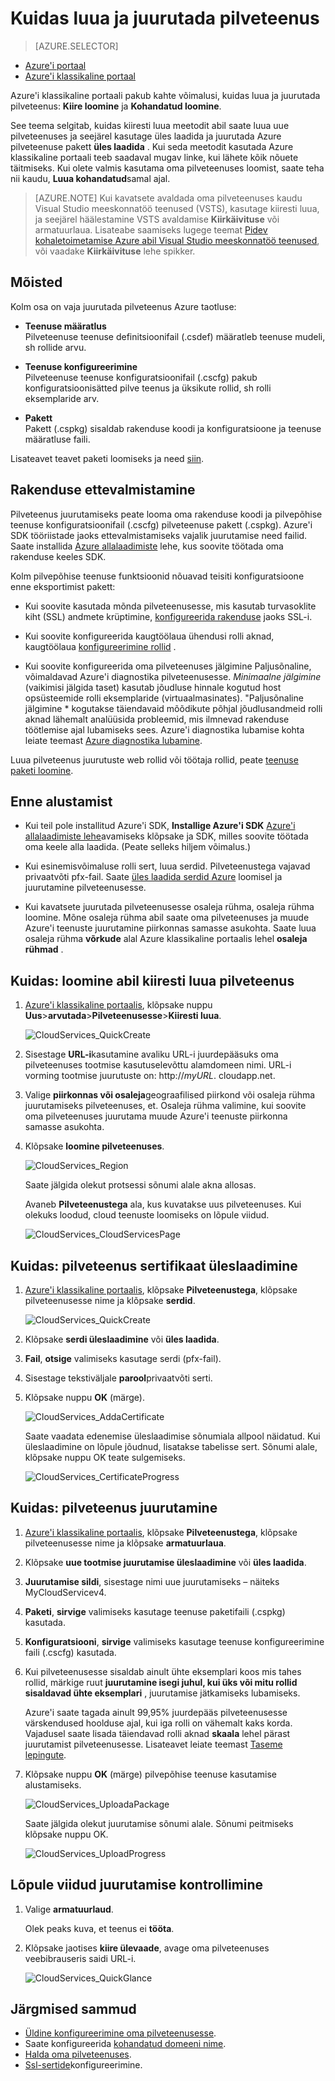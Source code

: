 <properties
    pageTitle="Kuidas luua ja juurutada pilveteenus | Microsoft Azure'i"
    description="Saate teada, kuidas luua ja juurutada pilveteenus Azure kiiresti luua meetodi abil."
    services="cloud-services"
    documentationCenter=""
    authors="Thraka"
    manager="timlt"
    editor=""/>

<tags
    ms.service="cloud-services"
    ms.workload="tbd"
    ms.tgt_pltfrm="na"
    ms.devlang="na"
    ms.topic="article"
    ms.date="09/06/2016"
    ms.author="adegeo"/>




# <a name="how-to-create-and-deploy-a-cloud-service"></a>Kuidas luua ja juurutada pilveteenus

> [AZURE.SELECTOR]
- [Azure'i portaal](cloud-services-how-to-create-deploy-portal.md)
- [Azure'i klassikaline portaal](cloud-services-how-to-create-deploy.md)

Azure'i klassikaline portaali pakub kahte võimalusi, kuidas luua ja juurutada pilveteenus: **Kiire loomine** ja **Kohandatud loomine**.

See teema selgitab, kuidas kiiresti luua meetodit abil saate luua uue pilveteenuses ja seejärel kasutage üles laadida ja juurutada Azure pilveteenuse pakett **üles laadida** . Kui seda meetodit kasutada Azure klassikaline portaali teeb saadaval mugav linke, kui lähete kõik nõuete täitmiseks. Kui olete valmis kasutama oma pilveteenuses loomist, saate teha nii kaudu, **Luua kohandatud**samal ajal.

> [AZURE.NOTE] Kui kavatsete avaldada oma pilveteenuses kaudu Visual Studio meeskonnatöö teenused (VSTS), kasutage kiiresti luua, ja seejärel häälestamine VSTS avaldamise **Kiirkäivituse** või armatuurlaua. Lisateabe saamiseks lugege teemat [Pidev kohaletoimetamise Azure abil Visual Studio meeskonnatöö teenused][TFSTutorialForCloudService], või vaadake **Kiirkäivituse** lehe spikker.

## <a name="concepts"></a>Mõisted
Kolm osa on vaja juurutada pilveteenus Azure taotluse:

- **Teenuse määratlus**  
  Pilveteenuse teenuse definitsioonifail (.csdef) määratleb teenuse mudeli, sh rollide arvu.

- **Teenuse konfigureerimine**  
  Pilveteenuse teenuse konfiguratsioonifail (.cscfg) pakub konfiguratsioonisätted pilve teenus ja üksikute rollid, sh rolli eksemplaride arv.

- **Pakett**  
  Pakett (.cspkg) sisaldab rakenduse koodi ja konfiguratsioone ja teenuse määratluse faili.
  
Lisateavet teavet paketi loomiseks ja need [siin](cloud-services-model-and-package.md).

## <a name="prepare-your-app"></a>Rakenduse ettevalmistamine
Pilveteenus juurutamiseks peate looma oma rakenduse koodi ja pilvepõhise teenuse konfiguratsioonifail (.cscfg) pilveteenuse pakett (.cspkg). Azure'i SDK tööriistade jaoks ettevalmistamiseks vajalik juurutamise need failid. Saate installida [Azure allalaadimiste](https://azure.microsoft.com/downloads/) lehe, kus soovite töötada oma rakenduse keeles SDK.

Kolm pilvepõhise teenuse funktsioonid nõuavad teisiti konfiguratsioone enne eksportimist pakett:

- Kui soovite kasutada mõnda pilveteenusesse, mis kasutab turvasoklite kiht (SSL) andmete krüptimine, [konfigureerida rakenduse](cloud-services-configure-ssl-certificate.md#step-2-modify-the-service-definition-and-configuration-files) jaoks SSL-i.

- Kui soovite konfigureerida kaugtöölaua ühendusi rolli aknad, kaugtöölaua [konfigureerimine rollid](cloud-services-role-enable-remote-desktop.md) .

- Kui soovite konfigureerida oma pilveteenuses jälgimine Paljusõnaline, võimaldavad Azure'i diagnostika pilveteenusesse. *Minimaalne jälgimine* (vaikimisi jälgida taset) kasutab jõudluse hinnale kogutud host opsüsteemide rolli eksemplaride (virtuaalmasinates). "Paljusõnaline jälgimine * kogutakse täiendavaid mõõdikute põhjal jõudlusandmeid rolli aknad lähemalt analüüsida probleemid, mis ilmnevad rakenduse töötlemise ajal lubamiseks sees. Azure'i diagnostika lubamise kohta leiate teemast [Azure diagnostika lubamine](cloud-services-dotnet-diagnostics.md).

Luua pilveteenus juurutuste web rollid või töötaja rollid, peate [teenuse paketi loomine](cloud-services-model-and-package.md#servicepackagecspkg).

## <a name="before-you-begin"></a>Enne alustamist

- Kui teil pole installitud Azure'i SDK, **Installige Azure'i SDK** [Azure'i allalaadimiste lehe](https://azure.microsoft.com/downloads/)avamiseks klõpsake ja SDK, milles soovite töötada oma keele alla laadida. (Peate selleks hiljem võimalus.)

- Kui esinemisvõimaluse rolli sert, luua serdid. Pilveteenustega vajavad privaatvõti pfx-fail. Saate [üles laadida serdid Azure](cloud-services-configure-ssl-certificate.md#step-3-upload-a-certificate) loomisel ja juurutamine pilveteenusesse.

- Kui kavatsete juurutada pilveteenusesse osaleja rühma, osaleja rühma loomine. Mõne osaleja rühma abil saate oma pilveteenuses ja muude Azure'i teenuste juurutamine piirkonnas samasse asukohta. Saate luua osaleja rühma **võrkude** alal Azure klassikaline portaalis lehel **osaleja rühmad** .


## <a name="how-to-create-a-cloud-service-using-quick-create"></a>Kuidas: loomine abil kiiresti luua pilveteenus

1. [Azure'i klassikaline portaalis](http://manage.windowsazure.com/), klõpsake nuppu **Uus**>**arvutada**>**Pilveteenusesse**>**Kiiresti luua**.

    ![CloudServices_QuickCreate](./media/cloud-services-how-to-create-deploy/CloudServices_QuickCreate.png)

2. Sisestage **URL-i**kasutamine avaliku URL-i juurdepääsuks oma pilveteenuses tootmise kasutuselevõttu alamdomeen nimi. URL-i vorming tootmise juurutuste on: http://*myURL*. cloudapp.net.

3. Valige **piirkonnas või osaleja**geograafilised piirkond või osaleja rühma juurutamiseks pilveteenuses, et. Osaleja rühma valimine, kui soovite oma pilveteenuses juurutama muude Azure'i teenuste piirkonna samasse asukohta.

4. Klõpsake **loomine pilveteenuses**.

    ![CloudServices_Region](./media/cloud-services-how-to-create-deploy/CloudServices_Regionlist.png)

    Saate jälgida olekut protsessi sõnumi alale akna allosas.

    Avaneb **Pilveteenustega** ala, kus kuvatakse uus pilveteenuses. Kui olekuks loodud, cloud teenuste loomiseks on lõpule viidud.

    ![CloudServices_CloudServicesPage](./media/cloud-services-how-to-create-deploy/CloudServices_CloudServicesPage.png)


## <a name="how-to-upload-a-certificate-for-a-cloud-service"></a>Kuidas: pilveteenus sertifikaat üleslaadimine

1. [Azure'i klassikaline portaalis](http://manage.windowsazure.com/), klõpsake **Pilveteenustega**, klõpsake pilveteenusesse nime ja klõpsake **serdid**.

    ![CloudServices_QuickCreate](./media/cloud-services-how-to-create-deploy/CloudServices_EmptyDashboard.png)


2. Klõpsake **serdi üleslaadimine** või **üles laadida**.

3. **Fail**, **otsige** valimiseks kasutage serdi (pfx-fail).

4. Sisestage tekstiväljale **parool**privaatvõti serti.

5. Klõpsake nuppu **OK** (märge).

    ![CloudServices_AddaCertificate](./media/cloud-services-how-to-create-deploy/CloudServices_AddaCertificate.png)

    Saate vaadata edenemise üleslaadimise sõnumiala allpool näidatud. Kui üleslaadimine on lõpule jõudnud, lisatakse tabelisse sert. Sõnumi alale, klõpsake nuppu OK teate sulgemiseks.

    ![CloudServices_CertificateProgress](./media/cloud-services-how-to-create-deploy/CloudServices_CertificateProgress.png)

## <a name="how-to-deploy-a-cloud-service"></a>Kuidas: pilveteenus juurutamine

1. [Azure'i klassikaline portaalis](http://manage.windowsazure.com/), klõpsake **Pilveteenustega**, klõpsake pilveteenusesse nime ja klõpsake **armatuurlaua**.

2. Klõpsake **uue tootmise juurutamise üleslaadimine** või **üles laadida**.

3. **Juurutamise sildi**, sisestage nimi uue juurutamiseks – näiteks MyCloudServicev4.

3. **Paketi**, **sirvige** valimiseks kasutage teenuse paketifaili (.cspkg) kasutada.

4. **Konfiguratsiooni**, **sirvige** valimiseks kasutage teenuse konfigureerimine faili (.cscfg) kasutada.

5. Kui pilveteenusesse sisaldab ainult ühte eksemplari koos mis tahes rollid, märkige ruut **juurutamine isegi juhul, kui üks või mitu rollid sisaldavad ühte eksemplari** , juurutamise jätkamiseks lubamiseks.

    Azure'i saate tagada ainult 99,95% juurdepääs pilveteenusesse värskendused hoolduse ajal, kui iga rolli on vähemalt kaks korda. Vajadusel saate lisada täiendavad rolli aknad **skaala** lehel pärast juurutamist pilveteenusesse. Lisateavet leiate teemast [Taseme lepingute](https://azure.microsoft.com/support/legal/sla/).

6. Klõpsake nuppu **OK** (märge) pilvepõhise teenuse kasutamise alustamiseks.

    ![CloudServices_UploadaPackage](./media/cloud-services-how-to-create-deploy/CloudServices_UploadaPackage.png)

    Saate jälgida olekut juurutamise sõnumi alale. Sõnumi peitmiseks klõpsake nuppu OK.

    ![CloudServices_UploadProgress](./media/cloud-services-how-to-create-deploy/CloudServices_UploadProgress.png)

## <a name="verify-your-deployment-completed-successfully"></a>Lõpule viidud juurutamise kontrollimine

1. Valige **armatuurlaud**.

    Olek peaks kuva, et teenus ei **tööta**.

2. Klõpsake jaotises **kiire ülevaade**, avage oma pilveteenuses veebibrauseris saidi URL-i.

    ![CloudServices_QuickGlance](./media/cloud-services-how-to-create-deploy/CloudServices_QuickGlance.png)


[TFSTutorialForCloudService]: cloud-services-continuous-delivery-use-vso.md
 
## <a name="next-steps"></a>Järgmised sammud

* [Üldine konfigureerimine oma pilveteenusesse](cloud-services-how-to-configure.md).
* Saate konfigureerida [kohandatud domeeni nime](cloud-services-custom-domain-name.md).
* [Halda oma pilveteenuses](cloud-services-how-to-manage.md).
* [Ssl-sertide](cloud-services-configure-ssl-certificate.md)konfigureerimine.